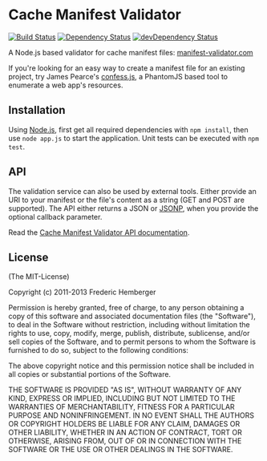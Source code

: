 # Cache Manifest Validator
[![Build Status](https://travis-ci.org/fhemberger/manifest-validator.png?branch=express)](https://travis-ci.org/fhemberger/manifest-validator) [![Dependency Status](https://david-dm.org/fhemberger/manifest-validator.png)](https://david-dm.org/fhemberger/manifest-validator) [![devDependency Status](https://david-dm.org/fhemberger/manifest-validator/dev-status.png)](https://david-dm.org/fhemberger/manifest-validator#info=devDependencies)

A Node.js based validator for cache manifest files: [manifest-validator.com](http://manifest-validator.com)

If you're looking for an easy way to create a manifest file for an existing project, try James Pearce's
[confess.js](https://github.com/jamesgpearce/confess), a PhantomJS based tool to enumerate a web app's resources.


## Installation

Using [Node.js](http://nodejs.org/), first get all required dependencies with `npm install`, then use `node app.js` to start the application. Unit tests can be executed with `npm test`.


## API

The validation service can also be used by external tools. Either provide an URI to your manifest or the file's content as a string (GET and POST are supported). The API either returns a JSON or [JSONP](http://en.wikipedia.org/wiki/JSON#JSONP), when you provide the optional callback parameter.

Read the [Cache Manifest Validator API documentation](https://github.com/fhemberger/manifest-validator/wiki/API-Documentation).


## License

(The MIT-License)

Copyright (c) 2011-2013 Frederic Hemberger

Permission is hereby granted, free of charge, to any person obtaining a copy
of this software and associated documentation files (the "Software"), to deal
in the Software without restriction, including without limitation the rights
to use, copy, modify, merge, publish, distribute, sublicense, and/or sell
copies of the Software, and to permit persons to whom the Software is
furnished to do so, subject to the following conditions:

The above copyright notice and this permission notice shall be included in
all copies or substantial portions of the Software.

THE SOFTWARE IS PROVIDED "AS IS", WITHOUT WARRANTY OF ANY KIND, EXPRESS OR
IMPLIED, INCLUDING BUT NOT LIMITED TO THE WARRANTIES OF MERCHANTABILITY,
FITNESS FOR A PARTICULAR PURPOSE AND NONINFRINGEMENT. IN NO EVENT SHALL THE
AUTHORS OR COPYRIGHT HOLDERS BE LIABLE FOR ANY CLAIM, DAMAGES OR OTHER
LIABILITY, WHETHER IN AN ACTION OF CONTRACT, TORT OR OTHERWISE, ARISING FROM,
OUT OF OR IN CONNECTION WITH THE SOFTWARE OR THE USE OR OTHER DEALINGS IN
THE SOFTWARE.
